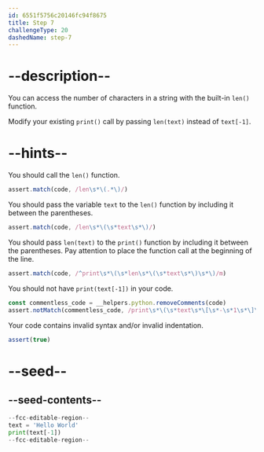 ```yaml
---
id: 6551f5756c20146fc94f8675
title: Step 7
challengeType: 20
dashedName: step-7
---
```


# --description--

You can access the number of characters in a string with the built-in `len()` function.

Modify your existing `print()` call by passing `len(text)` instead of `text[-1]`.

# --hints--


You should call the `len()` function.

```js
assert.match(code, /len\s*\(.*\)/)
```

You should pass the variable `text` to the `len()` function by including it between the parentheses.

```js
assert.match(code, /len\s*\(\s*text\s*\)/)
```

You should pass `len(text)` to the `print()` function by including it between the parentheses. Pay attention to place the function call at the beginning of the line.

```js
assert.match(code, /^print\s*\(\s*len\s*\(\s*text\s*\)\s*\)/m)
```

You should not have `print(text[-1])` in your code.

```js
const commentless_code = __helpers.python.removeComments(code)
assert.notMatch(commentless_code, /print\s*\(\s*text\s*\[\s*-\s*1\s*\]\s*\)/)
```

Your code contains invalid syntax and/or invalid indentation.

```js
assert(true)
```

# --seed--

## --seed-contents--

```py
--fcc-editable-region--
text = 'Hello World'
print(text[-1])
--fcc-editable-region--
```
